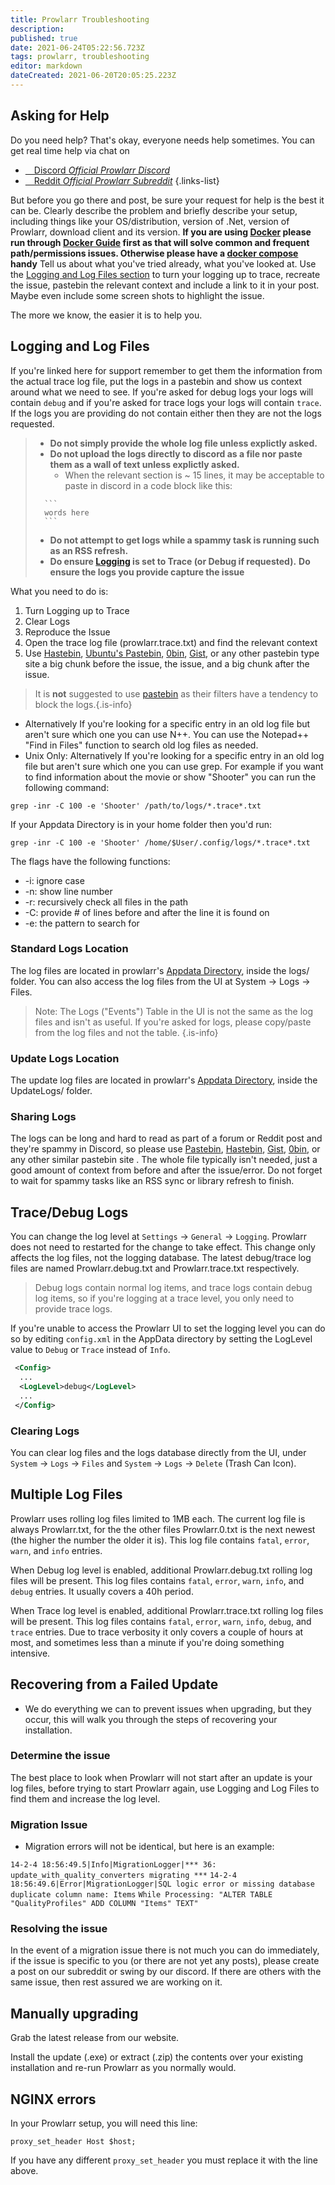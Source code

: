 ```yaml
---
title: Prowlarr Troubleshooting
description: 
published: true
date: 2021-06-24T05:22:56.723Z
tags: prowlarr, troubleshooting
editor: markdown
dateCreated: 2021-06-20T20:05:25.223Z
---
```


## Asking for Help

Do you need help? That's okay, everyone needs help sometimes. You can get real time help via chat on

- [<i class="fab fa-discord"></i>&emsp;Discord *Official Prowlarr Discord*](https://prowlarr.com/discord)
- [<i class="fab fa-reddit"></i>&emsp;Reddit *Official Prowlarr Subreddit*](https://reddit.com/r/prowlarr)
{.links-list}

But before you go there and post, be sure your request for help is the best it can be. Clearly describe the problem and briefly describe your setup, including things like your OS/distribution, version of .Net, version of Prowlarr, download client and its version. **If you are using [Docker](https://www.docker.com/) please run through [Docker Guide](/docker-guide) first as that will solve common and frequent path/permissions issues. Otherwise please have a [docker compose](/docker-guide#docker-compose) handy** Tell us about what you've tried already, what you've looked at. Use the [Logging and Log Files section](#logging-and-log-files) to turn your logging up to trace, recreate the issue, pastebin the relevant context and include a link to it in your post. Maybe even include some screen shots to highlight the issue.

The more we know, the easier it is to help you.

## Logging and Log Files

If you're linked here for support remember to get them the information from the actual trace log file, put the logs in a pastebin and show us context around what we need to see. If you're asked for debug logs your logs will contain `debug` and if you're asked for trace logs your logs will contain `trace`. If the logs you are providing do not contain either then they are not the logs requested.

>- **Do not simply provide the whole log file unless explictly asked.**
>- **Do not upload the logs directly to discord as a file nor paste them as a wall of text unless explictly asked.**
>	- When the relevant section is ~ 15 lines, it may be acceptable to paste in discord in a code block like this:
>````
>   ```
>   words here
>   ```
>````
>- **Do not attempt to get logs while a spammy task is running such as an RSS refresh.**
>- **Do ensure [Logging](/prowlarr/settings#logging) is set to Trace (or Debug if requested).**
> **Do ensure the logs you provide capture the issue**

What you need to do is:

1. Turn Logging up to Trace
1. Clear Logs
1. Reproduce the Issue
1. Open the trace log file (prowlarr.trace.txt) and find the relevant context
1. Use [Hastebin](https://hastebin.com/), [Ubuntu's Pastebin](https://pastebin.ubuntu.com/), [0bin](https://0bin.net/), [Gist](https://gist.github.com/), or any other pastebin type site a big chunk before the issue, the issue, and a big chunk after the issue.
> It is **not** suggested to use [pastebin](https://pastebin.com) as their filters have a tendency to block the logs.{.is-info}

- Alternatively If you're looking for a specific entry in an old log file but aren't sure which one you can use N++. You can use the Notepad++ "Find in Files" function to search old log files as needed.
- Unix Only: Alternatively If you're looking for a specific entry in an old log file but aren't sure which one you can use grep. For example if you want to find information about the movie or show "Shooter" you can run the following command:

`grep -inr -C 100 -e 'Shooter' /path/to/logs/*.trace*.txt`

If your Appdata Directory is in your home folder then you'd run:

`grep -inr -C 100 -e 'Shooter' /home/$User/.config/logs/*.trace*.txt`

The flags have the following functions:

- -i: ignore case
- -n: show line number
- -r: recursively check all files in the path
- -C: provide # of lines before and after the line it is found on
- -e: the pattern to search for

### Standard Logs Location

The log files are located in prowlarr's [Appdata Directory](/prowlarr/appdata-directory), inside the logs/ folder. You can also access the log files from the UI at System -> Logs -> Files.

> Note: The Logs ("Events") Table in the UI is not the same as the log files and isn't as useful. If you're asked for logs, please copy/paste from the log files and not the table.
{.is-info}

### Update Logs Location

The update log files are located in prowlarr's [Appdata Directory](/prowlarr/appdata-directory), inside the UpdateLogs/ folder.

### Sharing Logs

The logs can be long and hard to read as part of a forum or Reddit post and they're spammy in Discord, so please use [Pastebin](https://pastebin.ubuntu.com/), [Hastebin](https://hastebin.com/), [Gist](https://gist.github.com), [0bin](https://0bin.net), or any other similar pastebin site . The whole file typically isn't needed, just a good amount of context from before and after the issue/error. Do not forget to wait for spammy tasks like an RSS sync or library refresh to finish.

## Trace/Debug Logs

You can change the log level at `Settings` -> `General` -> `Logging`. Prowlarr does not need to restarted for the change to take effect. This change only affects the log files, not the logging database. The latest debug/trace log files are named Prowlarr.debug.txt and Prowlarr.trace.txt respectively.

> Debug logs contain normal log items, and trace logs contain debug log items, so if you're logging at a trace level, you only need to provide trace logs.

If you're unable to access the Prowlarr UI to set the logging level you can do so by editing `config.xml` in the AppData directory by setting the LogLevel value to `Debug` or `Trace` instead of `Info`.

```xml
 <Config>
  ...
  <LogLevel>debug</LogLevel>
  ...
 </Config>
```

### Clearing Logs

You can clear log files and the logs database directly from the UI, under `System` -> `Logs` -> `Files` and `System` -> `Logs` -> `Delete` (Trash Can Icon).

## Multiple Log Files

Prowlarr uses rolling log files limited to 1MB each. The current log file is always Prowlarr.txt, for the the other files Prowlarr.0.txt is the next newest (the higher the number the older it is). This log file contains `fatal`, `error`, `warn`, and `info` entries.

When Debug log level is enabled, additional Prowlarr.debug.txt rolling log files will be present. This log files contains `fatal`, `error`, `warn`, `info`, and `debug` entries. It usually covers a 40h period.

When Trace log level is enabled, additional Prowlarr.trace.txt rolling log files will be present. This log files contains `fatal`, `error`, `warn`, `info`, `debug`, and `trace` entries. Due to trace verbosity it only covers a couple of hours at most, and sometimes less than a minute if you're doing something intensive.

## Recovering from a Failed Update

- We do everything we can to prevent issues when upgrading, but they occur, this will walk you through the steps of recovering your installation.

### Determine the issue

The best place to look when Prowlarr will not start after an update is your log files, before trying to start Prowlarr again, use Logging and Log Files to find them and increase the log level.

### Migration Issue

- Migration errors will not be identical, but here is an example:

`14-2-4 18:56:49.5|Info|MigrationLogger|*** 36: update_with_quality_converters migrating ***`
`14-2-4 18:56:49.6|Error|MigrationLogger|SQL logic error or missing database duplicate column name: Items`
`While Processing: "ALTER TABLE "QualityProfiles" ADD COLUMN "Items" TEXT"`

### Resolving the issue

In the event of a migration issue there is not much you can do immediately, if the issue is specific to you (or there are not yet any posts), please create a post on our subreddit or swing by our discord. If there are others with the same issue, then rest assured we are working on it.

## Manually upgrading

Grab the latest release from our website.

Install the update (.exe) or extract (.zip) the contents over your existing installation and re-run Prowlarr as you normally would.

## NGINX errors

In your Prowlarr setup, you will need this line:

`proxy_set_header Host $host;`

If you have any different `proxy_set_header` you must replace it with the line above.
